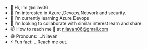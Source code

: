 - 👋 Hi, I’m @nilav06
- 👀 I’m interested in Azure ,Devops,Network and security.
- 🌱 I’m currently learning Azure Devops
- 💞️ I’m looking to collaborate with similar interest learn and share.
- 📫 How to reach me 📧 at nilavan06@gmail.com
- 😄 Pronouns: ...Nilavan
- ⚡ Fun fact: ...Reach me out.

<!---
nilav06/nilav06 is a ✨ special ✨ repository because its `README.md` (this file) appears on your GitHub profile.
You can click the Preview link to take a look at your changes.
--->
